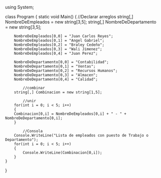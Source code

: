 using System;

class Program
{
    static void Main()
    {
            //Declarar arreglos
        string[,] NombreDeEmpleados = new string[3,5];
        string[,] NombreDeDepartamento = new string[3,5];

        NombreDeEmpleados[0,0] = "Juan Carlos Reyes";
        NombreDeEmpleados[0,1] = "Angel Gabriel";
        NombreDeEmpleados[0,2] = "Braley Cedeño";
        NombreDeEmpleados[0,3] = "Wali Jimenez";
        NombreDeEmpleados[0,4] = "Juan Perez";

        NombreDeDepartamento[0,0] = "Contabilidad";
        NombreDeDepartamento[0,1] = "Ventas";
        NombreDeDepartamento[0,2] = "Recursos Humanos";
        NombreDeDepartamento[0,3] = "Almacen";
        NombreDeDepartamento[0,4] = "Calidad";

            //combinar
        string[,] Combinacion = new string[1,5];

            //unir
        for(int i = 0; i < 5; i++)
        {
        Combinacion[0,i] = NombreDeEmpleados[0,i] + " - " + NombreDeDepartamento[0,i];   
        }

            //Consola
        Console.WriteLine("Lista de empleados con puesto de Trabajo o Departamento");
        for(int i = 0; i < 5; i++)
        {
            Console.WriteLine(Combinacion[0,i]);
        }
    }
}
